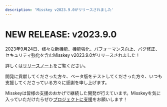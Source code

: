 ```yaml
---
description: 'Misskey v2023.9.0がリリースされました'
---
```


# NEW RELEASE: v2023.9.0

2023年9月24日、様々な新機能、機能強化、パフォーマンス向上、バグ修正、セキュリティ強化を含むMisskey v2023.9.0がリリースされました！

詳しくは[リリースノート](https://misskey-hub.net/docs/releases.html)をご覧ください。

開発に貢献してくださった方々、ベータ版をテストしてくださった方々、いつも支援してくださっている方々に感謝を申し上げます。

Misskeyは皆様の支援のおかげで継続した開発が行えています。Misskeyを気に入っていただけたらぜひ[プロジェクトに支援](https://misskey-hub.net/docs/donate.html)をお願いします！
